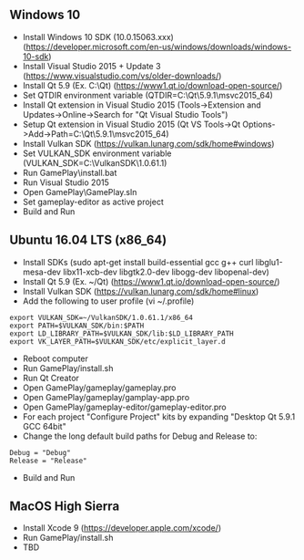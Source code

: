 Windows 10
----------
- Install Windows 10 SDK (10.0.15063.xxx)    (https://developer.microsoft.com/en-us/windows/downloads/windows-10-sdk)
- Install Visual Studio 2015 + Update 3      (https://www.visualstudio.com/vs/older-downloads/)
- Install Qt 5.9  (Ex. C:\Qt)                (https://www1.qt.io/download-open-source/)
- Set QTDIR environment variable             (QTDIR=C:\Qt\5.9.1\msvc2015_64)
- Install Qt extension in Visual Studio 2015 (Tools->Extension and Updates->Online->Search for "Qt Visual Studio Tools")
- Setup Qt extension in Visual Studio 2015   (Qt VS Tools->Qt Options->Add->Path=C:\Qt\5.9.1\msvc2015_64)
- Install Vulkan SDK                         (https://vulkan.lunarg.com/sdk/home#windows)
- Set VULKAN_SDK environment variable        (VULKAN_SDK=C:\VulkanSDK\1.0.61.1)
- Run GamePlay\install.bat
- Run Visual Studio 2015
- Open GamePlay\GamePlay.sln
- Set gameplay-editor as active project
- Build and Run

Ubuntu 16.04 LTS (x86_64)
-------------------------
- Install SDKs                              (sudo apt-get install build-essential gcc g++ curl libglu1-mesa-dev libx11-xcb-dev libgtk2.0-dev libogg-dev libopenal-dev)
- Install Qt 5.9 (Ex. ~/Qt)                 (https://www1.qt.io/download-open-source/)
- Install Vulkan SDK                        (https://vulkan.lunarg.com/sdk/home#linux)
- Add the following to user profile         (vi ~/.profile)
```
export VULKAN_SDK=~/VulkanSDK/1.0.61.1/x86_64 
export PATH=$VULKAN_SDK/bin:$PATH
export LD_LIBRARY_PATH=$VULKAN_SDK/lib:$LD_LIBRARY_PATH
export VK_LAYER_PATH=$VULKAN_SDK/etc/explicit_layer.d
```
- Reboot computer
- Run GamePlay/install.sh
- Run Qt Creator
- Open GamePlay/gameplay/gameplay.pro
- Open GamePlay/gameplay/gamplay-app.pro 
- Open GamePlay/gameplay-editor/gameplay-editor.pro
- For each project "Configure Project" kits by expanding "Desktop Qt 5.9.1 GCC 64bit"
- Change the long default build paths for Debug and Release to:
```
Debug = "Debug"
Release = "Release"
```
- Build and Run

MacOS High Sierra 
-----------------
- Install Xcode 9                           (https://developer.apple.com/xcode/)
- Run GamePlay/install.sh
- TBD